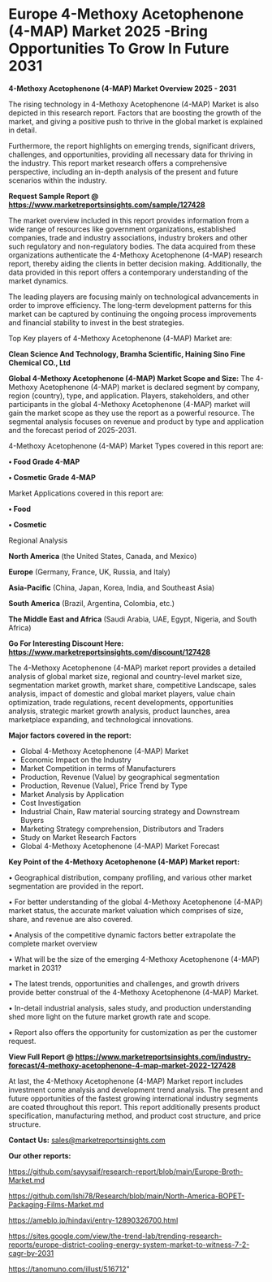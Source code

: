 # Europe 4-Methoxy Acetophenone (4-MAP) Market 2025 -Bring Opportunities To Grow In Future 2031

<Strong> 4-Methoxy Acetophenone (4-MAP) Market Overview 2025 - 2031</strong>

The rising technology in 4-Methoxy Acetophenone (4-MAP) Market is also depicted in this research report. Factors that are boosting the growth of the market, and giving a positive push to thrive in the global market is explained in detail.

Furthermore, the report highlights on emerging trends, significant drivers, challenges, and opportunities, providing all necessary data for thriving in the industry. This report market research offers a comprehensive perspective, including an in-depth analysis of the present and future scenarios within the industry.

<strong>Request Sample Report @ <a href=https://www.marketreportsinsights.com/sample/127428>https://www.marketreportsinsights.com/sample/127428</a></strong>

The market overview included in this report provides information from a wide range of resources like government organizations, established companies, trade and industry associations, industry brokers and other such regulatory and non-regulatory bodies. The data acquired from these organizations authenticate the 4-Methoxy Acetophenone (4-MAP) research report, thereby aiding the clients in better decision making. Additionally, the data provided in this report offers a contemporary understanding of the market dynamics.

The leading players are focusing mainly on technological advancements in order to improve efficiency. The long-term development patterns for this market can be captured by continuing the ongoing process improvements and financial stability to invest in the best strategies.

Top Key players of 4-Methoxy Acetophenone (4-MAP) Market are:

<strong>Clean Science And Technology, Bramha Scientific, Haining Sino Fine Chemical CO., Ltd</strong>

<strong><b>Global 4-Methoxy Acetophenone (4-MAP) Market Scope and Size:</b></strong>
The 4-Methoxy Acetophenone (4-MAP) market is declared segment by company, region (country), type, and application. Players, stakeholders, and other participants in the global 4-Methoxy Acetophenone (4-MAP) market will gain the market scope as they use the report as a powerful resource. The segmental analysis focuses on revenue and product by type and application and the forecast period of 2025-2031.

4-Methoxy Acetophenone (4-MAP) Market Types covered in this report are:

<strong>• Food Grade 4-MAP

• Cosmetic Grade 4-MAP</strong>

Market Applications covered in this report are:

<strong>• Food

• Cosmetic</strong> 

Regional Analysis

<strong>North America</strong> (the United States, Canada, and Mexico)

<strong>Europe</strong> (Germany, France, UK, Russia, and Italy)

<strong>Asia-Pacific</strong> (China, Japan, Korea, India, and Southeast Asia)

<strong>South America</strong> (Brazil, Argentina, Colombia, etc.)

<strong>The Middle East and Africa</strong> (Saudi Arabia, UAE, Egypt, Nigeria, and South Africa)

<strong>Go For Interesting Discount Here: <a href=https://www.marketreportsinsights.com/discount/127428>https://www.marketreportsinsights.com/discount/127428</a></strong>

The 4-Methoxy Acetophenone (4-MAP) market report provides a detailed analysis of global market size, regional and country-level market size, segmentation market growth, market share, competitive Landscape, sales analysis, impact of domestic and global market players, value chain optimization, trade regulations, recent developments, opportunities analysis, strategic market growth analysis, product launches, area marketplace expanding, and technological innovations.

<strong><b>Major factors covered in the report:</b></strong>
<ul>
  <li>Global 4-Methoxy Acetophenone (4-MAP) Market </li>
  <li>Economic Impact on the Industry</li>
  <li>Market Competition in terms of Manufacturers</li>
  <li>Production, Revenue (Value) by geographical segmentation</li>
  <li>Production, Revenue (Value), Price Trend by Type</li>
  <li>Market Analysis by Application</li>
  <li>Cost Investigation</li>
  <li>Industrial Chain, Raw material sourcing strategy and Downstream Buyers</li>
  <li>Marketing Strategy comprehension, Distributors and Traders</li>
  <li>Study on Market Research Factors</li>
  <li>Global 4-Methoxy Acetophenone (4-MAP) Market Forecast</li>
</ul>

<strong><b>Key Point of the 4-Methoxy Acetophenone (4-MAP) Market report:</b></strong>

• Geographical distribution, company profiling, and various other market segmentation are provided in the report.

• For better understanding of the global 4-Methoxy Acetophenone (4-MAP) market status, the accurate market valuation which comprises of size, share, and revenue are also covered.

• Analysis of the competitive dynamic factors better extrapolate the complete market overview

• What will be the size of the emerging 4-Methoxy Acetophenone (4-MAP) market in 2031?

• The latest trends, opportunities and challenges, and growth drivers provide better construal of the 4-Methoxy Acetophenone (4-MAP) Market.

• In-detail industrial analysis, sales study, and production understanding shed more light on the future market growth rate and scope.

• Report also offers the opportunity for customization as per the customer request.

<strong><b>View Full Report @ <a href=https://www.marketreportsinsights.com/industry-forecast/4-methoxy-acetophenone-4-map-market-2022-127428>https://www.marketreportsinsights.com/industry-forecast/4-methoxy-acetophenone-4-map-market-2022-127428</a></b></strong>


At last, the 4-Methoxy Acetophenone (4-MAP) Market report includes investment come analysis and development trend analysis. The present and future opportunities of the fastest growing international industry segments are coated throughout this report. This report additionally presents product specification, manufacturing method, and product cost structure, and price structure.

<strong>Contact Us:</strong>
sales@marketreportsinsights.com

<strong>Our other reports:</strong>

<a href=https://github.com/sayysaif/research-report/blob/main/Europe-Broth-Market.md>https://github.com/sayysaif/research-report/blob/main/Europe-Broth-Market.md</a>

<a href=https://github.com/Ishi78/Research/blob/main/North-America-BOPET-Packaging-Films-Market.md>https://github.com/Ishi78/Research/blob/main/North-America-BOPET-Packaging-Films-Market.md</a>

<a href=https://ameblo.jp/hindavi/entry-12890326700.html>https://ameblo.jp/hindavi/entry-12890326700.html</a>

<a href=https://sites.google.com/view/the-trend-lab/trending-research-reports/europe-district-cooling-energy-system-market-to-witness-7-2-cagr-by-2031>https://sites.google.com/view/the-trend-lab/trending-research-reports/europe-district-cooling-energy-system-market-to-witness-7-2-cagr-by-2031</a>

<a href=https://tanomuno.com/illust/516712>https://tanomuno.com/illust/516712</a>"
